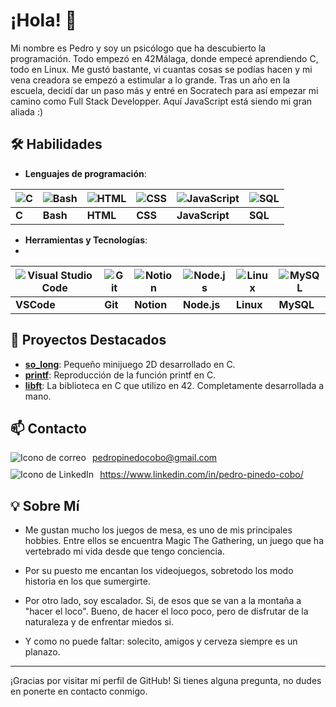 # ¡Hola! 👋

Mi nombre es Pedro y soy un psicólogo que ha descubierto la programación. Todo empezó en 42Málaga, donde empecé aprendiendo C, todo en Linux. Me gustó bastante, vi cuantas cosas se podías hacen y mi vena creadora se empezó a estimular a lo grande. Tras un año en la escuela, decidí dar un paso más y entré en Socratech para así empezar mi camino como Full Stack Developper. Aquí JavaScript está siendo mi gran aliada :) 

## 🛠 Habilidades

- **Lenguajes de programación**:

| ![C](https://skillicons.dev/icons?i=c) | ![Bash](https://skillicons.dev/icons?i=bash) | ![HTML](https://skillicons.dev/icons?i=html) | ![CSS](https://skillicons.dev/icons?i=css) | ![JavaScript](https://skillicons.dev/icons?i=javascript) | ![SQL](https://skillicons.dev/icons?i=mysql) |
| -------------------------------------- | -------------------------------------------- | -------------------------------------------- | ------------------------------------------ | -------------------------------------------------------- | ------------------------------------------- |
| **C**                                  | **Bash**                                     | **HTML**                                     | **CSS**                                    | **JavaScript**                                            | **SQL**                                     |

- **Herramientas y Tecnologías**:
- 
| ![Visual Studio Code](https://skillicons.dev/icons?i=vscode) | ![Git](https://skillicons.dev/icons?i=git) | ![Notion](https://skillicons.dev/icons?i=notion) | ![Node.js](https://skillicons.dev/icons?i=nodejs) | ![Linux](https://skillicons.dev/icons?i=linux) | ![MySQL](https://skillicons.dev/icons?i=mysql) |
| ------------------------------------------------------------ | ----------------------------------------- | ---------------------------------------------- | ------------------------------------------------ | ------------------------------------------ | --------------------------------------------- |
| **VSCode**                                                   | **Git**                                   | **Notion**                                    | **Node.js**                                      | **Linux**                                   | **MySQL**                                    |


## 🚀 Proyectos Destacados

- **[so_long](https://github.com/pepinedo/so_long)**: Pequeño minijuego 2D desarrollado en C.
- **[printf](https://github.com/pepinedo/Printf)**: Reproducción de la función printf en C. 
- **[libft](https://github.com/pepinedo/Libft)**: La biblioteca en C que utilizo en 42. Completamente desarrollada a mano.

## 📫 Contacto

<div style="display: flex; align-items: center; margin-bottom: 10px;">
    <img src="https://skillicons.dev/icons?i=gmail" alt="Icono de correo" style="margin-right: 10px;">
    <a href="mailto:pedropinedocobo@gmail.com">pedropinedocobo@gmail.com</a>
</div>

<div style="display: flex; align-items: center;">
    <img src="https://skillicons.dev/icons?i=linkedin" alt="Icono de LinkedIn" style="margin-right: 10px;">
    <a href="https://www.linkedin.com/in/pedro-pinedo-cobo/">https://www.linkedin.com/in/pedro-pinedo-cobo/</a>
</div>


## 💡 Sobre Mí

- Me gustan mucho los juegos de mesa, es uno de mis principales hobbies. Entre ellos se encuentra Magic The Gathering, un juego que ha vertebrado mi vida desde que tengo conciencia.

- Por su puesto me encantan los videojuegos, sobretodo los modo historia en los que sumergirte.

- Por otro lado, soy escalador. Si, de esos que se van a la montaña a "hacer el loco". Bueno, de hacer el loco poco, pero de disfrutar de la naturaleza y de enfrentar miedos si.

- Y como no puede faltar: solecito, amigos y cerveza siempre es un planazo.


---

¡Gracias por visitar mi perfil de GitHub! Si tienes alguna pregunta, no dudes en ponerte en contacto conmigo.
